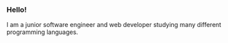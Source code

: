 ### Hello!

I am a junior software engineer and web developer studying many different programming languages.
